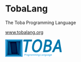 # TobaLang
 The Toba Programming Language
 
 www.tobalang.org
 
 
 ![alt text](https://github.com/TobaMan/TobaLang.github.io/blob/master/assets/images/Logo.png)
